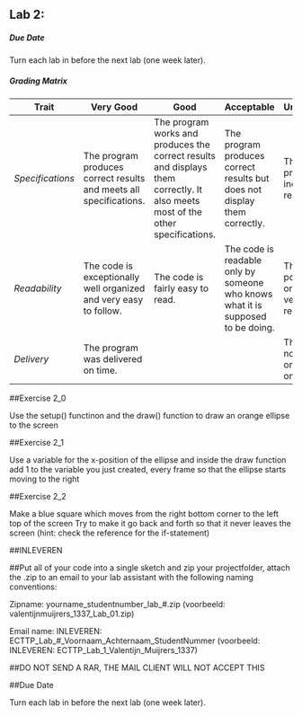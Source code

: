 ## Lab 2: 
 
##### Due Date 

Turn each lab in before the next lab (one week later). 

##### Grading Matrix 

Trait | Very Good | Good | Acceptable | Unsatisfactory	
--- |--- | --- | --- | --- |
| *Specifications* | The program produces correct results and meets all specifications. | The program works and produces the correct results and displays them correctly. It also meets most of the other specifications. | The program produces correct results but does not display them correctly. | The program is producing incorrect results.
*Readability* | The code is exceptionally well organized and very easy to follow. | The code is fairly easy to read. | The code is readable only by someone who knows what it is supposed to be doing.| The code is poorly organized and very difficult to read.|
*Delivery* |The program was delivered on time. | |  |  The Code was not delivered on time (within one week)


##Exercise 2_0 

Use the setup() functinon and the draw() function to draw an orange ellipse to the screen

##Exercise 2_1 

Use a variable for the x-position of the ellipse and inside the draw function add 1 to the variable you just created, every frame so that the ellipse starts moving to the right

##Exercise 2_2  

Make a blue square which moves from the right bottom corner to the left top of the screen 
Try to make it go back and forth so that it never leaves the screen (hint: check the reference for the if-statement)


##INLEVEREN

##Put all of your code into a single sketch and zip your projectfolder, attach the .zip to an email to your lab assistant with the following naming conventions: 

Zipname:
yourname_studentnumber_lab_#.zip 
(voorbeeld: valentijnmuijrers_1337_Lab_01.zip)

Email name:
INLEVEREN: ECTTP_Lab_#_Voornaam_Achternaam_StudentNummer
(voorbeeld: INLEVEREN: ECTTP_Lab_1_Valentijn_Muijrers_1337)

##DO NOT SEND A RAR, THE MAIL CLIENT WILL NOT ACCEPT THIS

##Due Date 

Turn each lab in before the next lab (one week later). 
